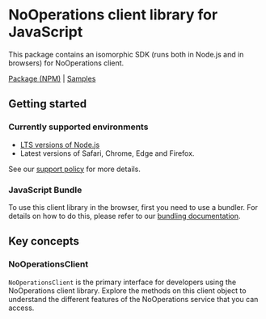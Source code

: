 # NoOperations client library for JavaScript

This package contains an isomorphic SDK (runs both in Node.js and in browsers) for NoOperations client.



[Package (NPM)](https://www.npmjs.com/package/@msinternal/no-operation) |
[Samples](https://github.com/Azure-Samples/azure-samples-js-management)

## Getting started

### Currently supported environments

- [LTS versions of Node.js](https://nodejs.org/about/releases/)
- Latest versions of Safari, Chrome, Edge and Firefox.

See our [support policy](https://github.com/Azure/azure-sdk-for-js/blob/main/SUPPORT.md) for more details.





### JavaScript Bundle
To use this client library in the browser, first you need to use a bundler. For details on how to do this, please refer to our [bundling documentation](https://aka.ms/AzureSDKBundling).

## Key concepts

### NoOperationsClient

`NoOperationsClient` is the primary interface for developers using the NoOperations client library. Explore the methods on this client object to understand the different features of the NoOperations service that you can access.

